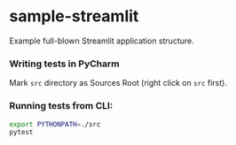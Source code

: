 # sample-streamlit

Example full-blown Streamlit application structure.

### Writing tests in PyCharm

Mark `src` directory as Sources Root (right click on `src` first).

### Running tests from CLI:

```bash
export PYTHONPATH=./src
pytest
```
